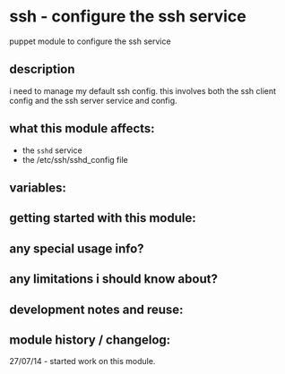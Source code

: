 ssh - configure the ssh service
===============================

puppet module to configure the ssh service


description
-----------
i need to manage my default ssh config.  this involves both the
ssh client config and the ssh server service and config.


what this module affects:
-------------------------
  * the `sshd` service
  * the /etc/ssh/sshd_config file

variables:
----------


getting started with this module:
---------------------------------


any special usage info?
-----------------------


any limitations i should know about?
------------------------------------


development notes and reuse:
----------------------------


module history / changelog:
---------------------------
27/07/14 - started work on this module.  
